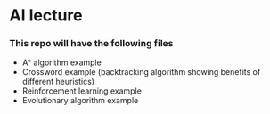 # AI lecture
### This repo will have the following files
- A* algorithm example
- Crossword example (backtracking algorithm showing benefits of different heuristics)
- Reinforcement learning example
- Evolutionary algorithm example
